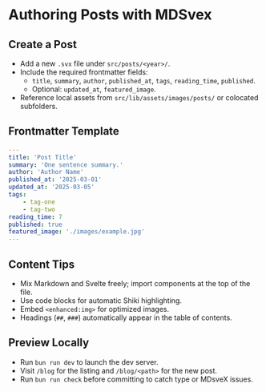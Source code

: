 # Authoring Posts with MDSvex

## Create a Post

- Add a new `.svx` file under `src/posts/<year>/`.
- Include the required frontmatter fields:
    - `title`, `summary`, `author`, `published_at`, `tags`, `reading_time`, `published`.
    - Optional: `updated_at`, `featured_image`.
- Reference local assets from `src/lib/assets/images/posts/` or colocated subfolders.

## Frontmatter Template

```yaml
---
title: 'Post Title'
summary: 'One sentence summary.'
author: 'Author Name'
published_at: '2025-03-01'
updated_at: '2025-03-05'
tags:
    - tag-one
    - tag-two
reading_time: 7
published: true
featured_image: './images/example.jpg'
---
```

## Content Tips

- Mix Markdown and Svelte freely; import components at the top of the file.
- Use code blocks for automatic Shiki highlighting.
- Embed `<enhanced:img>` for optimized images.
- Headings (`##`, `###`) automatically appear in the table of contents.

## Preview Locally

- Run `bun run dev` to launch the dev server.
- Visit `/blog` for the listing and `/blog/<path>` for the new post.
- Run `bun run check` before committing to catch type or MDsveX issues.
